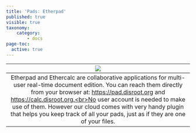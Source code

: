 ```yaml
---
title: 'Pads: Etherpad'
published: true
visible: true
taxonomy:
    category:
        - docs
page-toc:
  active: true
---
```


|![](/start/icons/etherpad.png)|
|:--:|
|Etherpad and Ethercalc are collaborative applications for multi-user real-time document edition. You can reach them directly from your browser at: https://pad.disroot.org and https://calc.disroot.org.<br>No user account is needed to make use of them. However our cloud comes with very handy plugin that helps you keep track of all your pads, just as if they are one of your files.|
